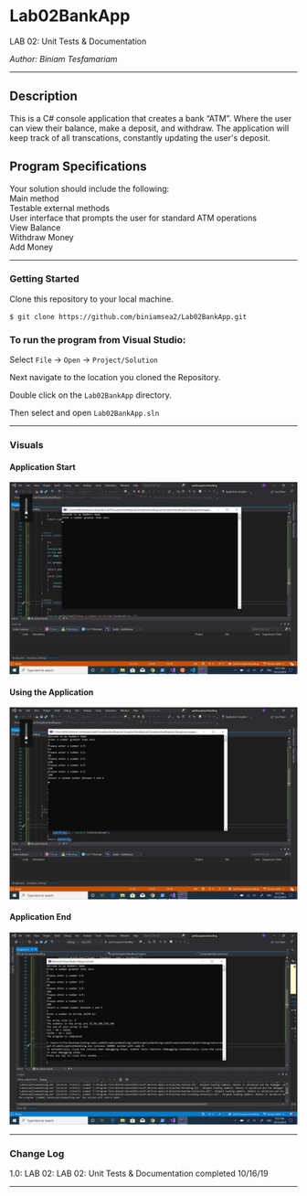 # Lab02BankApp

LAB 02: Unit Tests & Documentation

*Author: Biniam Tesfamariam*

----

## Description
This is a C# console application that creates a bank “ATM”. Where the user can view their balance, make a deposit, and withdraw. The application will keep track of all transcations, constantly updating the user's deposit.

## Program Specifications  
Your solution should include the following:  
Main method  
Testable external methods  
User interface that prompts the user for standard ATM operations  
View Balance  
Withdraw Money  
Add Money  

---

### Getting Started
Clone this repository to your local machine.

```
$ git clone https://github.com/biniamsea2/Lab02BankApp.git
```

### To run the program from Visual Studio:
Select ```File``` -> ```Open``` -> ```Project/Solution```

Next navigate to the location you cloned the Repository.

Double click on the ```Lab02BankApp``` directory.

Then select and open ```Lab02BankApp.sln```

---

### Visuals

#### Application Start
![Image 1](https://github.com/biniamsea2/Lab01ExceptionHandling/blob/master/screenshots/Screenshot%20(23).png)
#### Using the Application
![Image 1](https://github.com/biniamsea2/Lab01ExceptionHandling/blob/master/screenshots/Screenshot%20(20).png)
#### Application End
![Image 1](https://github.com/biniamsea2/Lab01ExceptionHandling/blob/master/screenshots/Screenshot%20(19).png)

---

### Change Log
1.0: LAB 02: LAB 02: Unit Tests & Documentation completed 10/16/19

------------------------------

